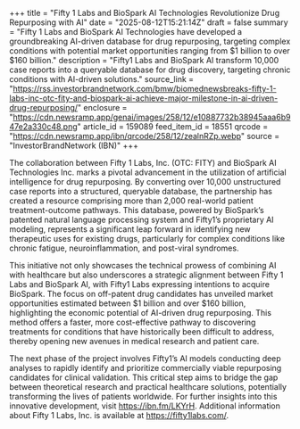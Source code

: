 +++
title = "Fifty 1 Labs and BioSpark AI Technologies Revolutionize Drug Repurposing with AI"
date = "2025-08-12T15:21:14Z"
draft = false
summary = "Fifty 1 Labs and BioSpark AI Technologies have developed a groundbreaking AI-driven database for drug repurposing, targeting complex conditions with potential market opportunities ranging from $1 billion to over $160 billion."
description = "Fifty1 Labs and BioSpark AI transform 10,000 case reports into a queryable database for drug discovery, targeting chronic conditions with AI-driven solutions."
source_link = "https://rss.investorbrandnetwork.com/bmw/biomednewsbreaks-fifty-1-labs-inc-otc-fity-and-biospark-ai-achieve-major-milestone-in-ai-driven-drug-repurposing/"
enclosure = "https://cdn.newsramp.app/genai/images/258/12/e10887732b38945aaa6b947e2a330c48.png"
article_id = 159089
feed_item_id = 18551
qrcode = "https://cdn.newsramp.app/ibn/qrcode/258/12/zealnRZp.webp"
source = "InvestorBrandNetwork (IBN)"
+++

<p>The collaboration between Fifty 1 Labs, Inc. (OTC: FITY) and BioSpark AI Technologies Inc. marks a pivotal advancement in the utilization of artificial intelligence for drug repurposing. By converting over 10,000 unstructured case reports into a structured, queryable database, the partnership has created a resource comprising more than 2,000 real-world patient treatment-outcome pathways. This database, powered by BioSpark’s patented natural language processing system and Fifty1’s proprietary AI modeling, represents a significant leap forward in identifying new therapeutic uses for existing drugs, particularly for complex conditions like chronic fatigue, neuroinflammation, and post-viral syndromes.</p><p>This initiative not only showcases the technical prowess of combining AI with healthcare but also underscores a strategic alignment between Fifty 1 Labs and BioSpark AI, with Fifty1 Labs expressing intentions to acquire BioSpark. The focus on off-patent drug candidates has unveiled market opportunities estimated between $1 billion and over $160 billion, highlighting the economic potential of AI-driven drug repurposing. This method offers a faster, more cost-effective pathway to discovering treatments for conditions that have historically been difficult to address, thereby opening new avenues in medical research and patient care.</p><p>The next phase of the project involves Fifty1’s AI models conducting deep analyses to rapidly identify and prioritize commercially viable repurposing candidates for clinical validation. This critical step aims to bridge the gap between theoretical research and practical healthcare solutions, potentially transforming the lives of patients worldwide. For further insights into this innovative development, visit <a href='https://ibn.fm/LKYrH' rel='nofollow' target='_blank'>https://ibn.fm/LKYrH</a>. Additional information about Fifty 1 Labs, Inc. is available at <a href='https://fifty1labs.com/' rel='nofollow' target='_blank'>https://fifty1labs.com/</a>.</p>